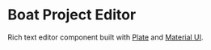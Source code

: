 # Boat Project Editor

Rich text editor component built with [Plate](https://plate.udecode.io/) and [Material UI](https://mui.com/).
